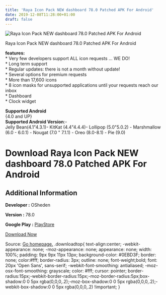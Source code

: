 ```yaml
---
title: 'Raya Icon Pack NEW dashboard 78.0 Patched APK For Android'
date: 2019-12-08T11:28:00+01:00
draft: false
---
```


![Raya Icon Pack NEW dashboard 78.0 Patched APK For Android](https://i0.wp.com/apkhome.net/wp-content/uploads/2019/12/Raya-Icon-Pack-NEW-dashboard-78.0-Patched.png "Raya Icon Pack NEW dashboard 78.0 Patched APK For Android")

  

Raya Icon Pack NEW dashboard 78.0 Patched APK For Android

**features:**  
\* Very few developers support ALL icon requests ... WE DO!  
\* Long term support  
\* Regular updates: there is not a month without update!  
\* Several options for premium requests  
\* More than 17,600 icons  
\* 8 icon masks for unsupported applications until your requests reach our inbox  
\* Dashboard  
\* Clock widget

**Supported Android**  
{4.0 and UP}  
**Supported Android Version**:-  
Jelly Bean(4.1"4.3.1)- KitKat (4.4"4.4.4)- Lollipop (5.0"5.0.2) - Marshmallow (6.0 - 6.0.1) - Nougat (7.0 " 7.1.1) - Oreo (8.0-8.1) - Pie (9.0)

Download Raya Icon Pack NEW dashboard 78.0 Patched APK For Android
==================================================================

Additional Information
----------------------

**Developer :** OSheden

**Version :** 78.0

**Google Play :** [PlayStore](https://play.google.com/store/apps/details?id=com.osheden.raya)

  

[Download Now](https://store4app.co/post/raya-icon-pack-new-dashboard-78-0-patched-apk-for-android_1575800615)

  
Source: [Go homepage.](https://store4app.co/post/raya-icon-pack-new-dashboard-78-0-patched-apk-for-android_1575800615) .downloadtop{ text-align:center; -webkit-appearance: none; -moz-appearance: none; appearance: none; width: 100%; padding: 9px 9px 11px 13px; background-color: #0EBD3F; border: none; color:#fff; border-radius: 3px; outline: none; font-weight;bold; font: 20px 'Open Sans', sans-serif; -webkit-font-smoothing: antialiased; -moz-osx-font-smoothing: grayscale; color: #fff; cursor: pointer; border-radius:15px;-webkit-border-radius:15px;-moz-border-radius:5px;box-shadow:0 0 5px rgba(0,0,0,.2);-moz-box-shadow:0 0 5px rgba(0,0,0,.2);-webkit-box-shadow:0 0 5px rgba(0,0,0,.2) !important; }